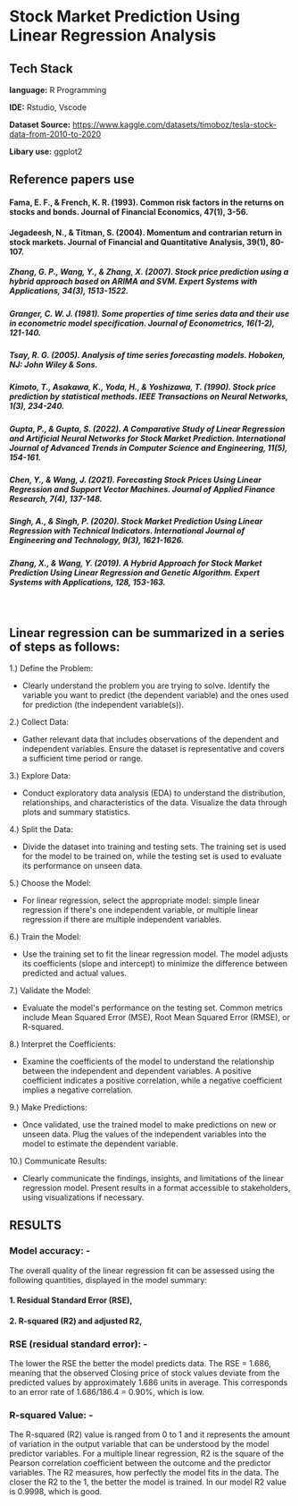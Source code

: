 
# Stock Market Prediction Using Linear Regression Analysis 




## Tech Stack

**language:** R Programming

**IDE:** Rstudio, Vscode

**Dataset Source:** https://www.kaggle.com/datasets/timoboz/tesla-stock-data-from-2010-to-2020

**Libary use:** ggplot2



## Reference papers use

#### Fama, E. F., & French, K. R. (1993). Common risk factors in the returns on stocks and bonds. Journal of Financial Economics, 47(1), 3-56.

#### Jegadeesh, N., & Titman, S. (2004). Momentum and contrarian return in stock markets. Journal of Financial and Quantitative Analysis, 39(1), 80-107.

##### Zhang, G. P., Wang, Y., & Zhang, X. (2007). Stock price prediction using a hybrid approach based on ARIMA and SVM. Expert Systems with Applications, 34(3), 1513-1522.

##### Granger, C. W. J. (1981). Some properties of time series data and their use in econometric model specification. Journal of Econometrics, 16(1-2), 121-140.
##### Tsay, R. G. (2005). Analysis of time series forecasting models. Hoboken, NJ: John Wiley & Sons.
##### Kimoto, T., Asakawa, K., Yoda, H., & Yoshizawa, T. (1990). Stock price prediction by statistical methods. IEEE Transactions on Neural Networks, 1(3), 234-240.
#####	Gupta, P., & Gupta, S. (2022). A Comparative Study of Linear Regression and Artificial Neural Networks for Stock Market Prediction. International Journal of Advanced Trends in Computer Science and Engineering, 11(5), 154-161.
#####	Chen, Y., & Wang, J. (2021). Forecasting Stock Prices Using Linear Regression and Support Vector Machines. Journal of Applied Finance Research, 7(4), 137-148.
#####	Singh, A., & Singh, P. (2020). Stock Market Prediction Using Linear Regression with Technical Indicators. International Journal of Engineering and Technology, 9(3), 1621-1626.
#####	Zhang, X., & Wang, Y. (2019). A Hybrid Approach for Stock Market Prediction Using Linear Regression and Genetic Algorithm. Expert Systems with Applications, 128, 153-163.

 


 
 
 





## Linear regression can be summarized in a series of steps as follows:

1.) Define the Problem:
   - Clearly understand the problem you are trying to solve. Identify the variable you want to predict (the dependent variable) and the ones used for prediction (the independent variable(s)).

2.) Collect Data:
   - Gather relevant data that includes observations of the dependent and independent variables. Ensure the dataset is representative and covers a sufficient time period or range.

3.) Explore Data:
   - Conduct exploratory data analysis (EDA) to understand the distribution, relationships, and characteristics of the data. Visualize the data through plots and summary statistics.

4.) Split the Data:
   - Divide the dataset into training and testing sets. The training set is used for the model to be trained on, while the testing set is used to evaluate its performance on unseen data.

5.) Choose the Model:
   - For linear regression, select the appropriate model: simple linear regression if there's one independent variable, or multiple linear regression if there are multiple independent variables.

6.) Train the Model:
   - Use the training set to fit the linear regression model. The model adjusts its coefficients (slope and intercept) to minimize the difference between predicted and actual values.

7.) Validate the Model:
   - Evaluate the model's performance on the testing set. Common metrics include Mean Squared Error (MSE), Root Mean Squared Error (RMSE), or R-squared.

8.) Interpret the Coefficients:
   - Examine the coefficients of the model to understand the relationship between the independent and dependent variables. A positive coefficient indicates a positive correlation, while a negative coefficient implies a negative correlation.

9.) Make Predictions:
   - Once validated, use the trained model to make predictions on new or unseen data. Plug the values of the independent variables into the model to estimate the dependent variable.

10.) Communicate Results:
   - Clearly communicate the findings, insights, and limitations of the linear regression model. Present results in a format accessible to stakeholders, using visualizations if necessary.


## RESULTS

### Model accuracy: -
The overall quality of the linear regression fit can be assessed using the following quantities, displayed in the model summary:
#### 1. Residual Standard Error (RSE),
#### 2. R-squared (R2) and adjusted R2,

 

### RSE (residual standard error): -
The lower the RSE the better the model predicts data. The RSE = 1.686, meaning that the observed Closing price of stock values deviate from the predicted values by approximately 1.686 units in average. This corresponds to an error rate of 1.686/186.4 = 0.90%, which is low.

### R-squared Value: -
The R-squared (R2) value is ranged from 0 to 1 and it represents the amount of variation in the output variable that can be understood by the model predictor variables. For a multiple linear regression, R2 is the square of the Pearson correlation coefficient between the outcome and the predictor variables. The R2 measures, how perfectly the model fits in the data. The closer the R2 to the 1, the better the model is trained. In our model R2 value is 0.9998, which is good.


